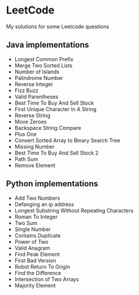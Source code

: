 # LeetCode
My solutions for some Leetcode questions

## Java implementations
- Longest Common Prefix
- Merge Two Sorted Lists	
- Number of Islands	
- Palindrome Number	
- Reverse Integer
- Fizz Buzz
- Valid Parentheses
- Best Time To Buy And Sell Stock
- First Unique Character In A String
- Reverse String
- Move Zeroes
- Backspace String Compare
- Plus One
- Convert Sorted Array to Binary Search Tree
- Missing Number
- Best Time To Buy And Sell Stock 2
- Path Sum
- Remove Element

## Python implementations
- Add Two Numbers	
- Defanging an ip address
- Longest Substring Without Repeating Characters	
- Roman To Integer
- Two Sum
- Single Number
- Contains Duplicate
- Power of Two
- Valid Anagram
- Find Peak Element
- First Bad Version
- Robot Return To Origin
- Find the Difference
- Intersection of Two Arrays
- Majority Element